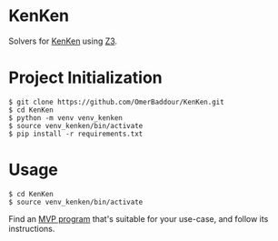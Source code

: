 # KenKen

Solvers for [KenKen](https://www.kenkenpuzzle.com/game) using [Z3](https://github.com/z3prover/z3).

# Project Initialization

```
$ git clone https://github.com/OmerBaddour/KenKen.git
$ cd KenKen
$ python -m venv venv_kenken
$ source venv_kenken/bin/activate
$ pip install -r requirements.txt
```

# Usage

```
$ cd KenKen
$ source venv_kenken/bin/activate
```

Find an [MVP program](https://github.com/OmerBaddour/KenKen/tree/main/src/mvp) that's suitable for your use-case, and follow its instructions.
